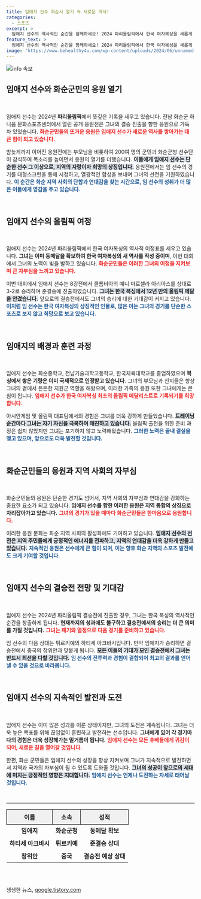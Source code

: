 ```yaml
---
title: 임애지 선수 화순서 열기 속 새로운 역사!
categories:
  - 스포츠
excerpt: >
  임애지 선수의 역사적인 순간을 함께하세요! 2024 파리올림픽에서 한국 여자복싱을 새롭게 써 내려갈 그녀의 준결승전 응원이 화순에서 펼쳐집니다. 응원 속 결승전을 향한 도전이 시작됩니다!
feature_text: >
  임애지 선수의 역사적인 순간을 함께하세요! 2024 파리올림픽에서 한국 여자복싱을 새롭게 써 내려갈 그녀의 준결승전 응원이 화순에서 펼쳐집니다. 응원 속 결승전을 향한 도전이 시작됩니다!
image: 'https://www.behealthy4u.com/wp-content/uploads/2024/06/unnamed-file.png'
---
```


<p><img src="https://www.behealthy4u.com/wp-content/uploads/2024/06/unnamed-file.png" alt="info 속보" /></p>

<h2 data-ke-size="size26">임애지 선수와 화순군민의 응원 열기</h2>

<p data-ke-size="size16">&nbsp;</p>

<p>임애지 선수는 2024년 <b>파리올림픽</b>에서 뜻깊은 기록을 세우고 있습니다. 전남 화순군 하니움 문화스포츠센터에서 열린 공개 응원전은 그녀의 결승 진출을 향한 응원으로 가득 차 있었습니다. <b><span style="color: #ee2323;">화순군민들의 뜨거운 응원은 임애지 선수가 새로운 역사를 쌓아가는 데 큰 힘이 되고 있습니다.</span></b> </p>

<p>밤늦게까지 이어진 응원전에는 부모님을 비롯하여 200여 명의 군민과 화순군청 선수단이 참석하여 목소리를 높이면서 응원의 열기를 더했습니다. <b><span style="background-color: #21538527;">이들에게 임애지 선수는 단순한 선수 그 이상으로, 지역의 자랑이자 희망의 상징입니다.</span></b> 응원전에서는 임 선수의 경기를 대형스크린을 통해 시청하고, 열광적인 함성을 보내며 그녀의 선전을 기원하였습니다. <b><span style="color: #1a5490;">이 순간은 화순 지역 사회의 단합과 연대감을 찾는 시간으로, 임 선수의 성취가 더 많은 이들에게 영감을 주고 있습니다.</span></b></p>

<p data-ke-size="size16">&nbsp;</p>

<h2 data-ke-size="size26">임애지 선수의 올림픽 여정</h2>

<p data-ke-size="size16">&nbsp;</p>

<p>임애지 선수는 2024년 파리올림픽에서 한국 여자복싱의 역사적 이정표를 세우고 있습니다. <b>그녀는 이미 동메달을 확보하여 한국 여자복싱의 새 역사를 작성 중이며</b>, 이번 대회에서 그녀의 노력이 빛을 발하고 있습니다. <b><span style="color: #ee2323;">화순군민들은 이러한 그녀의 여정을 지켜보며 큰 자부심을 느끼고 있습니다.</span></b></p>

<p>이번 대회에서 임애지 선수는 8강전에서 콜롬비아의 예니 마르셀라 아리아스를 상대로 3-2로 승리하며 준결승에 진출하였습니다. <b><span style="background-color: #21538527;">그녀는 한국 복싱에서 12년 만의 올림픽 메달을 안겼습니다.</span></b> 앞으로의 결승전에서도 그녀의 승리에 대한 기대감이 커지고 있습니다. <b><span style="color: #1a5490;">이처럼 임 선수는 한국 여자복싱의 상징적인 인물로, 많은 이는 그녀의 경기를 단순한 스포츠로 보지 않고 희망으로 보고 있습니다.</span></b></p>

<p data-ke-size="size16">&nbsp;</p>

<h2 data-ke-size="size26">임애지의 배경과 훈련 과정</h2>

<p data-ke-size="size16">&nbsp;</p>

<p>임애지 선수는 화순중학교, 전남기술과학고등학교, 한국체육대학교를 졸업하였으며 <b>복싱에서 쌓은 기량은 이미 국제적으로 인정받고 있습니다.</b> 그녀의 부모님과 친지들은 항상 그녀의 곁에서 든든한 지원군 역할을 해왔으며, 이러한 가족의 응원 또한 그녀에게는 큰 힘이 됩니다. <b><span style="color: #ee2323;">임애지 선수가 한국 여자복싱 최초의 올림픽 메달리스트로 기록되기를 희망합니다.</span></b></p>

<p>아시안게임 및 올림픽 대표팀에서의 경험은 그녀를 더욱 강하게 만들었습니다. <b><span style="background-color: #21538527;">트레이닝 순간마다 그녀는 자기 자신을 극복하며 매진하고 있습니다.</span></b> 올림픽 출전을 위한 준비 과정은 쉽지 않았지만 그녀는 포기하지 않고 노력해왔습니다. <b><span style="color: #1a5490;">그러한 노력은 끝내 결실을 맺고 있으며, 앞으로도 더욱 발전할 것입니다.</span></b></p>

<p data-ke-size="size16">&nbsp;</p>

<h2 data-ke-size="size26">화순군민들의 응원과 지역 사회의 자부심</h2>

<p data-ke-size="size16">&nbsp;</p>

<p>화순군민들의 응원은 단순한 경기도 넘어서, 지역 사회의 자부심과 연대감을 강화하는 중요한 요소가 되고 있습니다. <b>임애지 선수를 향한 이러한 응원은 지역 통합의 상징으로 자리잡아가고 있습니다.</b> <b><span style="color: #ee2323;">그녀의 경기가 있을 때마다 화순군민들은 한마음으로 응원합니다.</span></b> </p>

<p>이러한 응원 문화는 화순 지역 사회의 활성화에도 기여하고 있습니다. <b><span style="background-color: #21538527;">임애지 선수의 선전은 지역 주민들에게 긍정적인 에너지를 전파하고, 지역의 연대감을 더욱 강하게 만들고 있습니다.</span></b> <b><span style="color: #1a5490;">지속적인 응원은 선수에게 큰 힘이 되며, 이는 향후 화순 지역의 스포츠 발전에도 크게 기여할 것입니다.</span></b></p>

<p data-ke-size="size16">&nbsp;</p>

<h2 data-ke-size="size26">임애지 선수의 결승전 전망 및 기대감</h2>

<p data-ke-size="size16">&nbsp;</p>

<p>임애지 선수는 2024년 파리올림픽 결승전에 진출할 경우, 그녀는 한국 복싱의 역사적인 순간을 창출하게 됩니다. <b>현재까지의 성과에도 불구하고 결승전에서의 승리는 더 큰 의미를 가질 것입니다.</b> <b><span style="color: #ee2323;">그녀는 패기와 열정으로 다음 경기를 준비하고 있습니다.</span></b></p>

<p>임 선수의 다음 상대는 튀르키예의 하티세 아크바시입니다. 만약 임애지가 승리하면 결승전에서 중국의 창위안과 맞붙게 됩니다. <b><span style="background-color: #21538527;">모든 이들의 기대가 모인 결승전에서 그녀는 반드시 최선을 다할 것입니다.</span></b> <b><span style="color: #1a5490;">임 선수의 전투력과 경험이 결합되어 최고의 결과를 얻어낼 수 있을 것으로 바라봅니다.</span></b></p>

<p data-ke-size="size16">&nbsp;</p>

<h2 data-ke-size="size26">임애지 선수의 지속적인 발전과 도전</h2>

<p data-ke-size="size16">&nbsp;</p>

<p>임애지 선수는 이미 많은 성과를 이룬 상태이지만, 그녀의 도전은 계속됩니다. 그녀는 더욱 높은 목표를 위해 끊임없이 훈련하고 발전하는 선수입니다. <b>그녀에게 있어 각 경기마다의 경험은 더욱 성장해가는 밑거름이 됩니다.</b> <b><span style="color: #ee2323;">임애지 선수는 모든 후배들에게 귀감이 되어, 새로운 길을 열어갈 것입니다.</span></b></p>

<p>한편, 화순 군민들은 임애지 선수의 성장을 항상 지켜보며 그녀가 지속적으로 발전하면서 지역과 국가의 자부심이 될 수 있도록 도와줄 것입니다. <b><span style="background-color: #21538527;">그녀의 성공이 앞으로의 세대에 미치는 긍정적인 영향은 지대합니다.</span></b> <b><span style="color: #1a5490;">임애지 선수는 언제나 도전하는 자세로 태어날 것입니다.</span></b></p>

<p data-ke-size="size16">&nbsp;</p>

<hr>

<table style="width: 100%; border-collapse: collapse; margin-bottom: 30px;">
    <thead>
        <tr>
            <th style="border: 1px solid #000; background-color: #f0f0f0; text-align: center; height: 40px;"><b>이름</b></th>
            <th style="border: 1px solid #000; background-color: #f0f0f0; text-align: center; height: 40px;"><b>소속</b></th>
            <th style="border: 1px solid #000; background-color: #f0f0f0; text-align: center; height: 40px;"><b>성적</b></th>
        </tr>
    </thead>
    <tbody>
        <tr>
            <td style="text-align: center; height: 34px;"><b>임애지</b></td>
            <td style="text-align: center; height: 34px;"><b>화순군청</b></td>
            <td style="text-align: center; height: 34px;"><b>동메달 확보</b></td>
        </tr>
        <tr>
            <td style="text-align: center; height: 34px;"><b>하티세 아크바시</b></td>
            <td style="text-align: center; height: 34px;"><b>튀르키예</b></td>
            <td style="text-align: center; height: 34px;"><b>준결승 상대</b></td>
        </tr>
        <tr>
            <td style="text-align: center; height: 34px;"><b>창위안</b></td>
            <td style="text-align: center; height: 34px;"><b>중국</b></td>
            <td style="text-align: center; height: 34px;"><b>결승전 예상 상대</b></td>
        </tr>
    </tbody>
</table>

<p data-ke-size="size16">&nbsp;</p>
생생한 뉴스, <a href="https://qoogle.tistory.com" rel="dofollow">qoogle.tistory.com</a>


